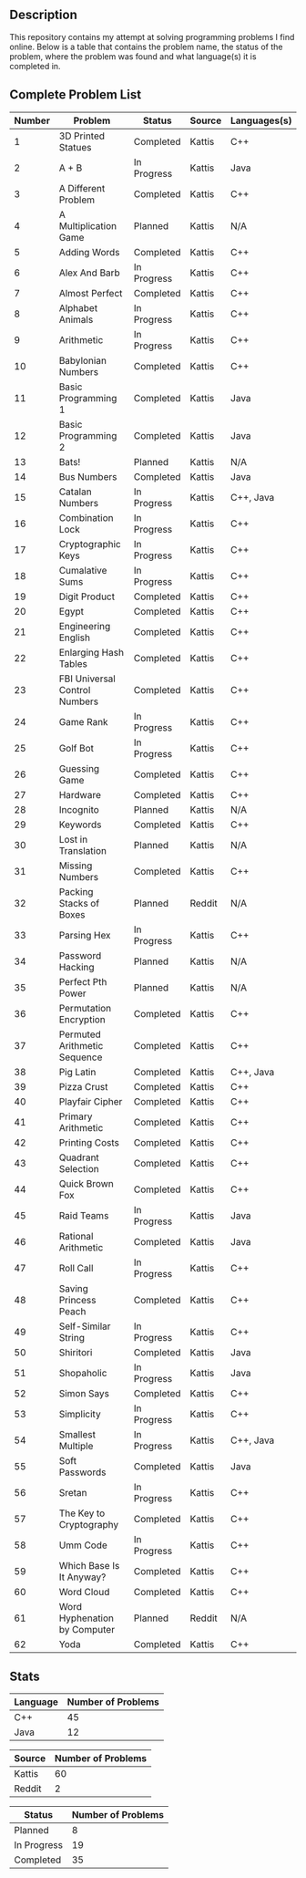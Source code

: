 ## Description
This repository contains my attempt at solving programming problems I find online. Below is a table that contains the problem name, the status of the problem, where the problem was found and what language(s) it is completed in.

## Complete Problem List
Number | Problem | Status | Source | Languages(s)
--- | ------------ | ------------ | ------------ | ------------
1 | 3D Printed Statues | Completed | Kattis | C++
2 | A + B | In Progress | Kattis | Java
3 | A Different Problem | Completed | Kattis | C++
4 | A Multiplication Game | Planned | Kattis | N/A
5 | Adding Words | Completed | Kattis | C++
6 | Alex And Barb | In Progress | Kattis | C++
7 | Almost Perfect | Completed | Kattis | C++
8 | Alphabet Animals | In Progress | Kattis | C++
9 | Arithmetic | In Progress | Kattis | C++
10 | Babylonian Numbers | Completed | Kattis | C++
11 | Basic Programming 1 | Completed | Kattis | Java
12 | Basic Programming 2 | Completed | Kattis | Java
13 | Bats! | Planned | Kattis | N/A
14 | Bus Numbers | Completed | Kattis | Java
15 | Catalan Numbers | In Progress | Kattis | C++, Java
16 | Combination Lock | In Progress | Kattis | C++
17 | Cryptographic Keys | In Progress | Kattis | C++
18 | Cumalative Sums | In Progress | Kattis | C++
19 | Digit Product | Completed | Kattis | C++
20 | Egypt | Completed | Kattis | C++
21 | Engineering English | Completed | Kattis | C++
22 | Enlarging Hash Tables | Completed | Kattis | C++
23 | FBI Universal Control Numbers | Completed | Kattis | C++
24 | Game Rank | In Progress | Kattis | C++
25 | Golf Bot | In Progress | Kattis | C++
26 | Guessing Game | Completed | Kattis | C++
27 | Hardware | Completed | Kattis | C++
28 | Incognito | Planned | Kattis | N/A
29 | Keywords | Completed | Kattis | C++
30 | Lost in Translation | Planned | Kattis | N/A
31 | Missing Numbers | Completed | Kattis | C++
32 | Packing Stacks of Boxes | Planned | Reddit | N/A
33 | Parsing Hex | In Progress | Kattis | C++
34 | Password Hacking | Planned | Kattis | N/A
35 | Perfect Pth Power | Planned | Kattis | N/A
36 | Permutation Encryption | Completed | Kattis | C++
37 | Permuted Arithmetic Sequence | Completed | Kattis | C++
38 | Pig Latin | Completed | Kattis | C++, Java
39 | Pizza Crust | Completed | Kattis | C++
40 | Playfair Cipher | Completed | Kattis | C++
41 | Primary Arithmetic | Completed | Kattis | C++
42 | Printing Costs | Completed | Kattis | C++
43 | Quadrant Selection | Completed | Kattis | C++
44 | Quick Brown Fox | Completed | Kattis | C++
45 | Raid Teams | In Progress | Kattis | Java
46 | Rational Arithmetic | Completed | Kattis | Java
47 | Roll Call | In Progress | Kattis | C++
48 | Saving Princess Peach | Completed | Kattis | C++
49 | Self-Similar String | In Progress | Kattis | C++
50 | Shiritori | Completed | Kattis | Java
51 | Shopaholic | In Progress | Kattis | Java
52 | Simon Says | Completed | Kattis | C++
53 | Simplicity | In Progress | Kattis | C++
54 | Smallest Multiple | In Progress | Kattis | C++, Java
55 | Soft Passwords | Completed | Kattis | Java
56 | Sretan | In Progress | Kattis | C++
57 | The Key to Cryptography | Completed | Kattis | C++
58 | Umm Code | In Progress | Kattis | C++
59 | Which Base Is It Anyway? | Completed | Kattis | C++
60 | Word Cloud | Completed | Kattis | C++
61 | Word Hyphenation by Computer | Planned | Reddit | N/A
62 | Yoda | Completed | Kattis | C++

## Stats
Language | Number of Problems
--- | ---
C++ | 45
Java | 12

Source | Number of Problems
--- | ---
Kattis | 60
Reddit | 2

Status | Number of Problems
--- | ---
Planned | 8
In Progress | 19
Completed | 35

